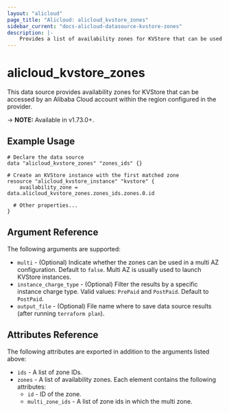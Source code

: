 ```yaml
---
layout: "alicloud"
page_title: "Alicloud: alicloud_kvstore_zones"
sidebar_current: "docs-alicloud-datasource-kvstore-zones"
description: |-
    Provides a list of availability zones for KVStore that can be used by an Alibaba Cloud account.
---
```


# alicloud\_kvstore\_zones

This data source provides availability zones for KVStore that can be accessed by an Alibaba Cloud account within the region configured in the provider.

-> **NOTE:** Available in v1.73.0+.

## Example Usage

```
# Declare the data source
data "alicloud_kvstore_zones" "zones_ids" {}

# Create an KVStore instance with the first matched zone
resource "alicloud_kvstore_instance" "kvstore" {
    availability_zone = data.alicloud_kvstore_zones.zones_ids.zones.0.id

  # Other properties...
}
```

## Argument Reference

The following arguments are supported:

* `multi` - (Optional) Indicate whether the zones can be used in a multi AZ configuration. Default to `false`. Multi AZ is usually used to launch KVStore instances.
* `instance_charge_type` - (Optional) Filter the results by a specific instance charge type. Valid values: `PrePaid` and `PostPaid`. Default to `PostPaid`.
* `output_file` - (Optional) File name where to save data source results (after running `terraform plan`).

## Attributes Reference

The following attributes are exported in addition to the arguments listed above:

* `ids` - A list of zone IDs.
* `zones` - A list of availability zones. Each element contains the following attributes:
  * `id` - ID of the zone.
  * `multi_zone_ids` - A list of zone ids in which the multi zone.
